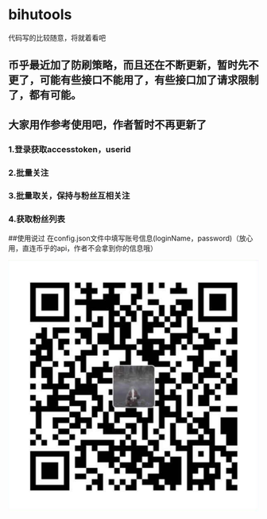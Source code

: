 # bihutools

代码写的比较随意，将就着看吧

## 币乎最近加了防刷策略，而且还在不断更新，暂时先不更了，可能有些接口不能用了，有些接口加了请求限制了，都有可能。
## 大家用作参考使用吧，作者暂时不再更新了

### 1.登录获取accesstoken，userid
### 2.批量关注
### 3.批量取关，保持与粉丝互相关注
### 4.获取粉丝列表


##使用说过
在config.json文件中填写账号信息(loginName，password)（放心用，直连币乎的api，作者不会拿到你的信息哦）

![微信支付码](https://github.com/cheergoh/bihutools/blob/master/wxpay_qrcode.png)

